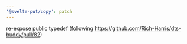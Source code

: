 ```yaml
---
'@svelte-put/copy': patch
---
```


re-expose public typedef (following https://github.com/Rich-Harris/dts-buddy/pull/82)
